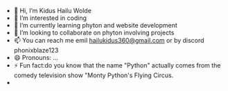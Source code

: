 - 👋 Hi, I’m Kidus Hailu Wolde
- 👀 I’m interested in coding
- 🌱 I’m currently learning phyton and website development
- 💞️ I’m looking to collaborate on phyton involving projects
- 📫 You can reach me emil hailukidus360@gmail.com or by discord phonixblaze123
- 😄 Pronouns: ...
- ⚡ Fun fact:do you know that the name "Python" actually comes from the comedy television show "Monty Python's Flying Circus.
- 
<!---
Kidus-the-emperor/Kidus-the-emperor is a ✨ special ✨ repository because its `README.md` (this file) appears on your GitHub profile.
You can click the Preview link to take a look at your changes.
--->
